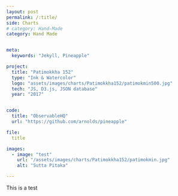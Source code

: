 ```yaml
---
layout: post
permalink: /:title/
side: Charts
# category: Hand-Made
category: Hand Made


meta:
  keywords: "Jekyll, Pineapple"

project:
  title: "Patimokkha 152"
  type: "Ink & Watercolor"
  logo: "assets/images/charts/Patimokkha152/patimokmin500.jpg"
  tech: "JS, D3.js, JSON database"
  year: "2017"


code:
  title: "ObservableHQ"
  url: "https://github.com/arnolds/pineapple"

file:
  title

images:
  - image: "test"
    url: "/assets/images/charts/Patimokkha152/patimokmin.jpg"
    alt: "Sutta Pitaka"

---
```

This is a test

